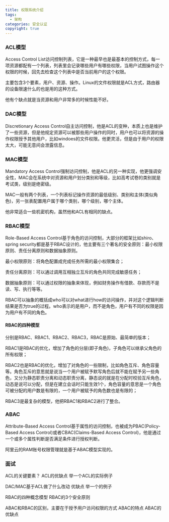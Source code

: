 ```yaml
---
title: 权限系统介绍
tags:
  - 架构
categories: 安全认证
copyright: true
---
```


### ACL模型

Access Control List访问控制列表，它是一种最早也是最基本的控制方式，每一项资源都配有一个列表，列表里会记录哪些用户有哪些权限，当用户试图操作这个权限的时候，回先去检查这个列表中是否当前用户的这个权限。

主要包含3个要素，用户、资源、操作。Linux的文件权限就是ACL方式，路由器的设备限速什么的也是用的这种方式。

他有个缺点就是当资源和用户非常多的时候性能不好。

### DAC模型

Discretionary Access Control自主访问控制，他是ACL的变种，本质上也是维护了一些资源，但是他规定资源可以被那些用户操作的同时，用户也可以将资源的操作权限授予其他用户，比如windoes的文件权限。他更灵活，但是由于用户的权限太大，可能无意间会泄露信息。

### MAC模型

Mandatory Access Control强制访问控制，他是ACL的另一种实现，他更强调安全性，MAC会在系统中对资源和用户划分类别和等级，比如高考试卷的类别就是考试类，级别是绝密级。

MAC一般有两个列表，一个列表标记操作资源的最低级别、类别和主体(类似角色)，另一张表配置用户属于哪个类别，哪个级别，哪个主体。

他非常适合一些机密机构，虽然他和ACL有相同的缺点。

### RBAC模型

Role-Based Access Control基于角色的访问控制，大部分的框架比如shiro、spring security都是基于RBAC设计的，他主要有三个著名的安全原则：最小权限原则、责任分离原则和数据抽象原则。

最小权限原则：将角色配置成完成任务所需的最小权限集合；

责任分离原则：可以通过调用互相独立互斥的角色共同完成敏感任务；

数据抽象原则：可以通过权限的抽象来体现，例如财务操作有借款、存款而不是读、写、执行等等。

RBAC可以抽象的概括成who可以对what进行how的访问操作，并对这个逻辑判断结果是否为true的过程。who表示的是用户，而不是角色，用户有不同的权限是因为用户有不同的角色。

#### RBAC的四种模型

分别是RBAC、RBAC1、RBAC2、RBAC3，RBAC是原始、最简单的版本；

RBAC1是RBAC的优化，增加了角色的分层(即子角色)，子角色可以继承父角色的所有权限；

RBAC2也是RBAC的优化，增加了对角色的一些限制，比如角色互斥、角色容量等。角色互斥的意思就是说当一个用户被赋予默写角色后就不能在赋予另一些角色，又分为静态职责分离和动态职责分离，静态说的就是在分配时校验互斥角色，动态是说可以分配，但是在建立会话时只能生效1个，角色容量的意思是一个角色可被分配的用户数是有限的，一个用户被赋予的角色数也是有限的；

RBAC3是最复杂的模型，他把RBAC1和RBAC2进行了整合。

### ABAC

Attribute-Based Access Control基于属性的访问控制，也被成为PBAC(Policy-Based Access Control)或者CBAC(Claims-Based Access Control)，他是通过一个或多个属性判断是否满足条件进行授权判断。

阿里云的RAM账号权限管理就是基于ABAC模型实现的。



### 面试

ACL的关键要素？
ACL的优缺点
举一个ACL的实际例子

DAC/MAC基于ACL做了什么改动
优缺点
举一个的例子

RBAC的四种概念模型
RBAC的3个安全原则

ABAC和RBAC的区别，主要在于授予用户访问权限的方式
ABAC的特点
ABAC的优缺点